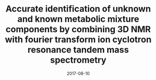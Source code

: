 ---
title: "Accurate identification of unknown and known metabolic mixture components by combining 3D NMR with fourier transform ion cyclotron resonance tandem mass spectrometry"
collection: publications
permalink: /publication/2017-jpr
date: 2017-08-10
venue: 'Journal of proteome research'
paperurl: "/files/pdf/research/Accurate identification of unknown and known metabolic mixture components by combining 3D NMR with fourier transform ion cyclotron resonance tandem mass spectrometry.pdf"
link: 'https://pubs.acs.org/doi/abs/10.1021/acs.jproteome.7b00457'
citation: "**Wang C**, He L, Li DW, Bruschweiler-Li L, Marshall AG, Brüschweiler R. &quot;Accurate identification of unknown and known metabolic mixture components by combining 3D NMR with fourier transform ion cyclotron resonance tandem mass spectrometry.&quot; <i>Journal of proteome research</i>. 2017 Oct 6;16(10):3774-86."
---